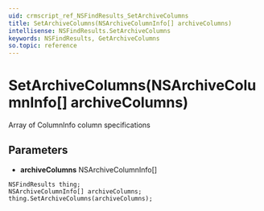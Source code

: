 ```yaml
---
uid: crmscript_ref_NSFindResults_SetArchiveColumns
title: SetArchiveColumns(NSArchiveColumnInfo[] archiveColumns)
intellisense: NSFindResults.SetArchiveColumns
keywords: NSFindResults, GetArchiveColumns
so.topic: reference
---
```


# SetArchiveColumns(NSArchiveColumnInfo[] archiveColumns)

Array of ColumnInfo column specifications

## Parameters

* **archiveColumns** NSArchiveColumnInfo[]

```crmscript
NSFindResults thing;
NSArchiveColumnInfo[] archiveColumns;
thing.SetArchiveColumns(archiveColumns);
```

